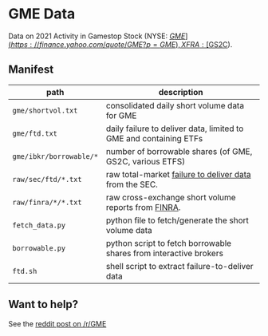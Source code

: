 # GME Data

Data on 2021 Activity in Gamestop Stock
  (NYSE: [$GME](https://finance.yahoo.com/quote/GME?p=GME), XFRA: [$GS2C](https://finance.yahoo.com/quote/GS2C.DE?p=GS2C.DE)). 

## Manifest

path | description
---- | -----------
`gme/shortvol.txt` | consolidated daily short volume data for GME 
`gme/ftd.txt` | daily failure to deliver data, limited to GME and containing ETFs 
`gme/ibkr/borrowable/*` | number of borrowable shares (of GME, GS2C, various ETFS)
`raw/sec/ftd/*.txt` | raw total-market [failure to deliver data](https://www.sec.gov/data/foiadocsfailsdatahtm) from the SEC.
`raw/finra/*/*.txt` | raw cross-exchange short volume reports from [FINRA](http://regsho.finra.org/regsho-Index.html).
`fetch_data.py` | python file to fetch/generate the short volume data
`borrowable.py` | python script to fetch borrowable shares from interactive brokers
`ftd.sh` | shell script to extract failure-to-deliver data


## Want to help?

See the [reddit post on /r/GME](https://www.reddit.com/r/GME/comments/m6a4zj/gmedata_repository_on_github/)

